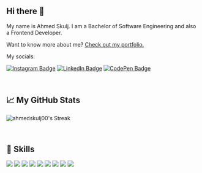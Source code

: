 ## Hi there 👋
My name is Ahmed Skulj. I am a Bachelor of Software Engineering and also a Frontend Developer.

Want to know more about me? [Check out my portfolio.](https://www.ahmedskulj.com/)

My socials:

[![Instagram Badge](https://img.shields.io/badge/Instagram-E4405F?style=for-the-badge&logo=instagram&logoColor=white)](https://www.instagram.com/ahmedskulj00/)
[![LinkedIn Badge](https://img.shields.io/badge/LinkedIn-0077B5?style=for-the-badge&logo=linkedin&logoColor=white)](https://www.linkedin.com/in/ahmedskulj/)
[![CodePen Badge](https://img.shields.io/badge/Facebook-1877F2?style=for-the-badge&logo=facebook&logoColor=white)](https://www.facebook.com/ahmed.skulj/)

<br>

## &#x1f4c8; My GitHub Stats


![ahmedskulj00's Streak](https://github-readme-streak-stats.herokuapp.com/?user=ahmedskulj00&theme=synthwave&hide_border=true)

<br>

## 💼 Skills

![](https://img.shields.io/badge/HTML-239120?style=for-the-badge&logo=html5&logoColor=white)
![](https://img.shields.io/badge/CSS-239120?&style=for-the-badge&logo=css3&logoColor=white)
![](https://img.shields.io/badge/JavaScript-F7DF1E?style=for-the-badge&logo=javascript&logoColor=black)
![](https://img.shields.io/badge/React-20232A?style=for-the-badge&logo=react&logoColor=61DAFB)
![](https://img.shields.io/badge/next.js-000000?style=for-the-badge&logo=nextdotjs&logoColor=white)
![](https://img.shields.io/badge/SQL-CC2927?style=for-the-badge&logo=sql&logoColor=white)
![](https://img.shields.io/badge/C%2B%2B-00599C?style=for-the-badge&logo=c%2B%2B&logoColor=white)
![](https://img.shields.io/badge/Node.js-43853D?style=for-the-badge&logo=node.js&logoColor=white)
![](https://img.shields.io/badge/MongoDB-4EA94B?style=for-the-badge&logo=mongodb&logoColor=white)
